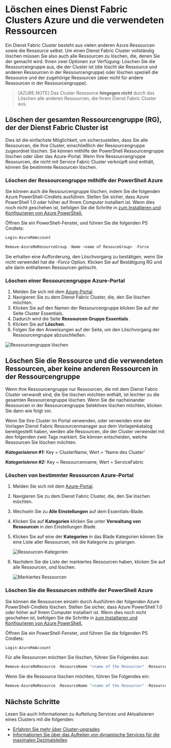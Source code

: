 <properties
   pageTitle="Löschen einer Azure Cluster und seine Ressourcen | Microsoft Azure"
   description="Erfahren Sie, wie vollständig gelöscht werden soll eine Struktur Dienst cluster entweder die Ressourcengruppe Cluster, löschen oder Selektives Löschen von Ressourcen."
   services="service-fabric"
   documentationCenter=".net"
   authors="ChackDan"
   manager="timlt"
   editor=""/>

<tags
   ms.service="service-fabric"
   ms.devlang="dotnet"
   ms.topic="article"
   ms.tgt_pltfrm="na"
   ms.workload="na"
   ms.date="09/09/2016"
   ms.author="chackdan"/>

# <a name="delete-a-service-fabric-cluster-on-azure-and-the-resources-it-uses"></a>Löschen eines Dienst Fabric Clusters Azure und die verwendeten Ressourcen

Ein Dienst Fabric Cluster besteht aus vielen anderen Azure Ressourcen sowie die Ressource selbst. Um einen Dienst Fabric Cluster vollständig löschen müssen Sie also auch alle Ressourcen zu löschen, die, denen Sie der gemacht wird.
Ihnen zwei Optionen zur Verfügung: Löschen Sie die Ressourcengruppe aus, die der Cluster ist (die löscht die Ressource und anderen Ressourcen in der Ressourcengruppe) oder löschen speziell die Ressource und der zugehörige Ressourcen (aber nicht für andere Ressourcen in der Ressourcengruppe).

>[AZURE.NOTE] Das Cluster Ressource **hingegen nicht** durch das Löschen alle anderen Ressourcen, die Ihrem Dienst Fabric Cluster aus.

## <a name="delete-the-entire-resource-group-rg-that-the-service-fabric-cluster-is-in"></a>Löschen der gesamten Ressourcengruppe (RG), der der Dienst Fabric Cluster ist

Dies ist die einfachste Möglichkeit, um sicherzustellen, dass Sie alle Ressourcen, die Ihre Cluster, einschließlich der Ressourcengruppe zugeordnet löschen. Sie können mithilfe der PowerShell Ressourcengruppe löschen oder über das Azure-Portal. Wenn Ihre Ressourcengruppe Ressourcen, die nicht mit Service Fabric Cluster verknüpft sind enthält, können Sie bestimmte Ressourcen löschen.

### <a name="delete-the-resource-group-using-azure-powershell"></a>Löschen der Ressourcengruppe mithilfe der PowerShell Azure

Sie können auch die Ressourcengruppe löschen, indem Sie die folgenden Azure PowerShell-Cmdlets ausführen. Stellen Sie sicher, dass Azure PowerShell 1.0 oder höher auf Ihrem Computer installiert ist. Wenn dies noch nicht geschehen ist, befolgen Sie die Schritte in [zum Installieren und Konfigurieren von Azure PowerShell.](../powershell-install-configure.md)

Öffnen Sie ein PowerShell-Fenster, und führen Sie die folgenden PS Cmdlets:

```powershell
Login-AzureRmAccount

Remove-AzureRmResourceGroup -Name <name of ResouceGroup> -Force
```

Sie erhalten eine Aufforderung, den Löschvorgang zu bestätigen, wenn Sie nicht verwendet hat die *-Force* Option. Klicken Sie auf Bestätigung RG und alle darin enthaltenen Ressourcen gelöscht.

### <a name="delete-a-resource-group-in-the-azure-portal"></a>Löschen einer Ressourcengruppe Azure-Portal  

1. Melden Sie sich mit dem [Azure-Portal](https://portal.azure.com).
2. Navigieren Sie zu dem Dienst Fabric Cluster, die, den Sie löschen möchten.
3. Klicken Sie auf den Namen der Ressourcengruppe klicken Sie auf der Seite Cluster Essentials.
4. Dadurch wird die Seite **Ressourcen Gruppe Essentials** .
5. Klicken Sie auf **Löschen**.
6. Folgen Sie den Anweisungen auf der Seite, um den Löschvorgang der Ressourcengruppe abzuschließen.

![Ressourcengruppe löschen][ResourceGroupDelete]


## <a name="delete-the-cluster-resource-and-the-resources-it-uses-but-not-other-resources-in-the-resource-group"></a>Löschen Sie die Ressource und die verwendeten Ressourcen, aber keine anderen Ressourcen in der Ressourcengruppe

Wenn Ihre Ressourcengruppe nur Ressourcen, die mit dem Dienst Fabric Cluster verwandt sind, die Sie löschen möchten enthält, ist leichter zu die gesamten Ressourcengruppe löschen. Wenn Sie die nacheinander Ressourcen in der Ressourcengruppe Selektives löschen möchten, klicken Sie dann wie folgt vor.

Wenn Sie Ihre Cluster im Portal verwenden, oder verwenden eine der Vorlagen Dienst Fabric Ressourcenmanager aus dem Vorlagenkatalog bereitgestellt haben, werden alle Ressourcen, die der Cluster verwendet mit den folgenden zwei Tags markiert. Sie können entscheiden, welche Ressourcen Sie löschen möchten.

***Kategorisieren #1:*** Key = ClusterName, Wert = 'Name des Cluster'

***Kategorisieren #2:*** Key = Ressourcenname, Wert = ServiceFabric

### <a name="delete-specific-resources-in-the-azure-portal"></a>Löschen von bestimmter Ressourcen Azure-Portal

1. Melden Sie sich mit dem [Azure-Portal](https://portal.azure.com).
2. Navigieren Sie zu dem Dienst Fabric Cluster, die, den Sie löschen möchten.
3. Wechseln Sie zu **Alle Einstellungen** auf dem Essentials-Blade.
4. Klicken Sie auf **Kategorien** klicken Sie unter **Verwaltung von Ressourcen** in den Einstellungen Blade.
5. Klicken Sie auf eine der **Kategorien** in das Blade Kategorien können Sie eine Liste aller Ressourcen, mit die Kategorie zu gelangen.

    ![Ressourcen-Kategorien][ResourceTags]

6. Nachdem Sie die Liste der markiertes Ressourcen haben, klicken Sie auf alle Ressourcen, und löschen.

    ![Markiertes Ressourcen][TaggedResources]

### <a name="delete-the-resources-using-azure-powershell"></a>Löschen Sie die Ressourcen mithilfe der PowerShell Azure

Sie können die Ressourcen einzeln durch Ausführen der folgenden Azure PowerShell-Cmdlets löschen. Stellen Sie sicher, dass Azure PowerShell 1.0 oder höher auf Ihrem Computer installiert ist. Wenn dies noch nicht geschehen ist, befolgen Sie die Schritte in [zum Installieren und Konfigurieren von Azure PowerShell.](../powershell-install-configure.md)

Öffnen Sie ein PowerShell-Fenster, und führen Sie die folgenden PS Cmdlets:

```powershell
Login-AzureRmAccount
```
Für alle Ressourcen möchten Sie löschen, führen Sie Folgendes aus:

```powershell
Remove-AzureRmResource -ResourceName "<name of the Resource>" -ResourceType "<Resource Type>" -ResourceGroupName "<name of the resource group>" -Force
```

Wenn Sie die Ressource löschen möchten, führen Sie Folgendes ein:

```powershell
Remove-AzureRmResource -ResourceName "<name of the Resource>" -ResourceType "Microsoft.ServiceFabric/clusters" -ResourceGroupName "<name of the resource group>" -Force
```

## <a name="next-steps"></a>Nächste Schritte
Lesen Sie auch Informationen zu Aufteilung Services und Aktualisieren eines Clusters mit die folgenden:

- [Erfahren Sie mehr über Cluster-upgrades](service-fabric-cluster-upgrade.md)
- [Informationen Sie über das Aufteilen von dynamische Services für die maximalen Dezimalstellen](service-fabric-concepts-partitioning.md)


<!--Image references-->
[ResourceGroupDelete]: ./media/service-fabric-cluster-delete/ResourceGroupDelete.PNG

[ResourceTags]: ./media/service-fabric-cluster-delete/ResourceTags.png

[TaggedResources]: ./media/service-fabric-cluster-delete/TaggedResources.PNG
